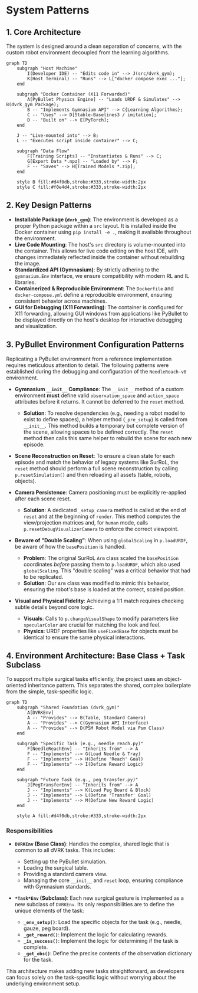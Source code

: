 # System Patterns

## 1. Core Architecture
The system is designed around a clean separation of concerns, with the custom robot environment decoupled from the learning algorithms.

```mermaid
graph TD
    subgraph "Host Machine"
        I(Developer IDE) -- "Edits code in" --> J(src/dvrk_gym);
        K(Host Terminal) -- "Runs" --> L["docker compose exec ..."];
    end

    subgraph "Docker Container (X11 Forwarded)"
        A[PyBullet Physics Engine] -- "Loads URDF & Simulates" --> B(dvrk_gym Package);
        B -- "Implements Gymnasium API" --> C{Learning Algorithms};
        C -- "Uses" --> D[Stable-Baselines3 / imitation];
        D -- "Built on" --> E[PyTorch];
    end
    
    J -- "Live-mounted into" --> B;
    L -- "Executes script inside container" --> C;

    subgraph "Data Flow"
        F[Training Scripts] -- "Instantiates & Runs" --> C;
        G[Expert Data *.npz] -- "Loaded by" --> F;
        F -- "Saves" --> H[Trained Models *.zip];
    end

    style B fill:#d4f0db,stroke:#333,stroke-width:2px
    style C fill:#f0e4d4,stroke:#333,stroke-width:2px
```

## 2. Key Design Patterns

-   **Installable Package (`dvrk_gym`)**: The environment is developed as a proper Python package within a `src` layout. It is installed inside the Docker container using `pip install -e .`, making it available throughout the environment.
-   **Live Code Mounting**: The host's `src` directory is volume-mounted into the container. This allows for live code editing on the host IDE, with changes immediately reflected inside the container without rebuilding the image.
-   **Standardized API (Gymnasium)**: By strictly adhering to the `gymnasium.Env` interface, we ensure compatibility with modern RL and IL libraries.
-   **Containerized & Reproducible Environment**: The `Dockerfile` and `docker-compose.yml` define a reproducible environment, ensuring consistent behavior across machines.
-   **GUI for Debugging (X11 Forwarding)**: The container is configured for X11 forwarding, allowing GUI windows from applications like PyBullet to be displayed directly on the host's desktop for interactive debugging and visualization.

## 3. PyBullet Environment Configuration Patterns
Replicating a PyBullet environment from a reference implementation requires meticulous attention to detail. The following patterns were established during the debugging and configuration of the `NeedleReach-v0` environment.

-   **Gymnasium `__init__` Compliance**: The `__init__` method of a custom environment **must** define valid `observation_space` and `action_space` attributes before it returns. It cannot be deferred to the `reset` method.
    -   **Solution**: To resolve dependencies (e.g., needing a robot model to exist to define spaces), a helper method (`_pre_setup`) is called from `__init__`. This method builds a temporary but complete version of the scene, allowing spaces to be defined correctly. The `reset` method then calls this same helper to rebuild the scene for each new episode.

-   **Scene Reconstruction on Reset**: To ensure a clean state for each episode and match the behavior of legacy systems like SurRoL, the `reset` method should perform a full scene reconstruction by calling `p.resetSimulation()` and then reloading all assets (table, robots, objects).

-   **Camera Persistence**: Camera positioning must be explicitly re-applied after each scene reset.
    -   **Solution**: A dedicated `_setup_camera` method is called at the end of `reset` and at the beginning of `render`. This method computes the view/projection matrices and, for `human` mode, calls `p.resetDebugVisualizerCamera` to enforce the correct viewpoint.

-   **Beware of "Double Scaling"**: When using `globalScaling` in `p.loadURDF`, be aware of how the `basePosition` is handled.
    -   **Problem**: The original SurRoL `Arm` class scaled the `basePosition` coordinates *before* passing them to `p.loadURDF`, which also used `globalScaling`. This "double scaling" was a critical behavior that had to be replicated.
    -   **Solution**: Our `Arm` class was modified to mimic this behavior, ensuring the robot's base is loaded at the correct, scaled position.

-   **Visual and Physical Fidelity**: Achieving a 1:1 match requires checking subtle details beyond core logic.
    -   **Visuals**: Calls to `p.changeVisualShape` to modify parameters like `specularColor` are crucial for matching the look and feel.
    -   **Physics**: URDF properties like `useFixedBase` for objects must be identical to ensure the same physical interactions.

## 4. Environment Architecture: Base Class + Task Subclass
To support multiple surgical tasks efficiently, the project uses an object-oriented inheritance pattern. This separates the shared, complex boilerplate from the simple, task-specific logic.

```mermaid
graph TD
    subgraph "Shared Foundation (dvrk_gym)"
        A[DVRKEnv]
        A -- "Provides" --> B(Table, Standard Camera)
        A -- "Provides" --> C(Gymnasium API Interface)
        A -- "Provides" --> D(PSM Robot Model via Psm Class)
    end

    subgraph "Specific Task (e.g., needle_reach.py)"
        F[NeedleReachEnv] -- "Inherits from" --> A
        F -- "Implements" --> G(Load Needle & Tray)
        F -- "Implements" --> H(Define 'Reach' Goal)
        F -- "Implements" --> I(Define Reward Logic)
    end

    subgraph "Future Task (e.g., peg_transfer.py)"
        J[PegTransferEnv] -- "Inherits from" --> A
        J -- "Implements" --> K(Load Peg Board & Block)
        J -- "Implements" --> L(Define 'Transfer' Goal)
        J -- "Implements" --> M(Define New Reward Logic)
    end

    style A fill:#d4f0db,stroke:#333,stroke-width:2px
```

### Responsibilities

-   **`DVRKEnv` (Base Class)**: Handles the complex, shared logic that is common to all dVRK tasks. This includes:
    -   Setting up the PyBullet simulation.
    -   Loading the surgical table.
    -   Providing a standard camera view.
    -   Managing the core `__init__` and `reset` loop, ensuring compliance with Gymnasium standards.

-   **`*Task*Env` (Subclass)**: Each new surgical gesture is implemented as a new subclass of `DVRKEnv`. Its only responsibilities are to define the unique elements of the task:
    -   **`_env_setup()`**: Load the specific objects for the task (e.g., needle, gauze, peg board).
    -   **`_get_reward()`**: Implement the logic for calculating rewards.
    -   **`_is_success()`**: Implement the logic for determining if the task is complete.
    -   **`_get_obs()`**: Define the precise contents of the observation dictionary for the task.

This architecture makes adding new tasks straightforward, as developers can focus solely on the task-specific logic without worrying about the underlying environment setup.

